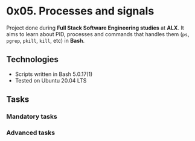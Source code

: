 # 0x05. Processes and signals

Project done during **Full Stack Software Engineering studies** at **ALX**. It aims to learn about PID, processes and commands that handles them (`ps`, `pgrep`, `pkill`, `kill`, etc) in **Bash**.

## Technologies
* Scripts written in Bash 5.0.17(1)
* Tested on Ubuntu 20.04 LTS


## Tasks

### Mandatory tasks


### Advanced tasks
